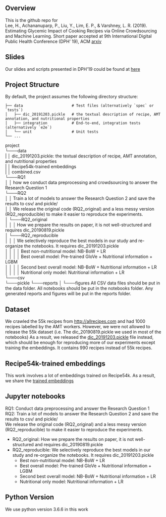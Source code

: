 ## Overview
This is the github repo for <br>
Lee, H., Achananuparp, P., Liu, Y., Lim, E. P., & Varshney, L. R. (2019). Estimating Glycemic Impact of Cooking Recipes via Online Crowdsourcing and Machine Learning. Short paper accepted at 9th International Digital Public Health Conference (DPH’ 19), ACM [arxiv](https://arxiv.org/pdf/1909.07881.pdf)

## Slides 
Our slides and scripts presented in DPH'19 could be found at [here](https://drive.google.com/open?id=1bln5W9KmlxFwrpA3KRlpU30n4yGTg44U)

## Project Structure
By default, the project assumes the following directory structure:







 
    ├── data                      # Test files (alternatively `spec` or `tests`)
    │   ├── dic_20191203.pickle   # the textual description of recipe, AMT annotation, and nutritional properties
    │   ├── integration           # End-to-end, integration tests (alternatively `e2e`)
    │   └── unit                  # Unit tests
    └── ...





project <br>
└───data  <br>
|   │    dic_20191203.pickle: the textual description of recipe, AMT annotation, and nutritional properties <br>
 | │ Recipe54k-trained embeddings  <br>
 | │ combined.csv  <br>
└───RQ1 <br>
│   │   how we conduct data preprocessing and crowdsourcing to answer the Research Question 1  <br>
└───RQ2 <br>
│   │   Train a lot of models to answer the Research Question 2 and save the results to csv/ and pickle/ <br>
│   │   We release the original code (RQ2_original) and a less messy version (RQ2_reproducible) to make it easier to reproduce the experiments.  <br>
│   └───RQ2_original  <br>
│   │   │   How we prepare the results on paper, it is not well-structured and requires dic_20190819.pickle  <br>
│   └───RQ2_reproducible  <br>
│   │   │   We selectively reproduce the best models in our study and re-organize the notebooks. It requires dic_20191203.pickle  <br>
│   │   │   │   Best non-nutritional model: NB-BoW + LR  <br>
│   │   │   │   Best overall model: Pre-trained GloVe + Nutritional information + LGBM  <br>
│   │   │   │   Second best overall model: NB-BoW + Nutritional information + LR  <br>
│   │   │   │   Nutritional only model: Nutritional information + LR <br>
└───csv  <br>
└───pickle
└───reports
│   └───figures
All CSV data files should be put in the data folder. All notebooks should be put in the notebooks folder. Any generated reports and figures will be put in the reports folder.


## Dataset
We crawled the 55k recipes from http://allrecipes.com and had 1000 recipes labelled by the AMT workers.
However, we were not allowed to release the 55k dataset (i.e. The dic_20190819.pickle we used in most of the notebooks)
As a result, we released the [dic_20191203.pickle](data/Downloads.md) file instead, which should be enough for reproducing more of our experiments except training the embeddings.
It contains 990 recipes instead of 55k recipes.

## Recipe54k-trained embeddings
This work involves a lot of embeddings trained on Recipe54k. As a result, we share the [trained embeddings](data/Downloads.md)

## Jupyter notebooks
RQ1: Conduct data preprocessing and answer the Research Question 1 <br>
RQ2: Train a lot of models to answer the Research Question 2 and save the results to csv/ and pickle/ <br>
We release the original code (RQ2_original) and a less messy version (RQ2_reproducible) to make it easier to reproduce the experiments.
* RQ2_original: How we prepare the results on paper, it is not well-structured and requires dic_20190819.pickle
* RQ2_reproducible: We selectively reproduce the best models in our study and re-organize the notebooks. It requires dic_20191203.pickle
  * Best non-nutritional model: NB-BoW + LR
  * Best overall model: Pre-trained GloVe + Nutritional information + LGBM
  * Second best overall model: NB-BoW + Nutritional information + LR
  * Nutritional only model: Nutritional information + LR

## Python Version
We use python version 3.6.6 in this work
